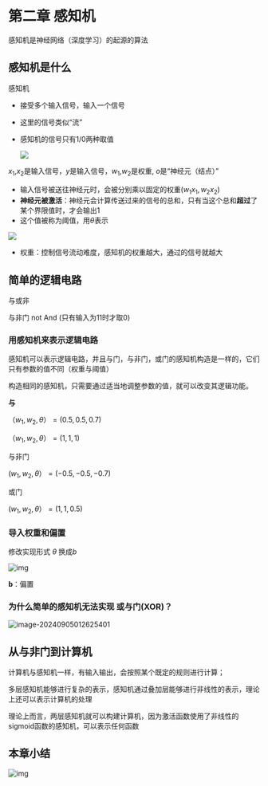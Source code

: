 # 第二章 感知机

感知机是神经网络（深度学习）的起源的算法



## 感知机是什么

感知机

- 接受多个输入信号，输入一个信号
- 这里的信号类似“流”
- 感知机的信号只有1/0两种取值

    ![](https://mypicsformarkdown.oss-cn-shanghai.aliyuncs.com/imgs/202409050004520.png)

$x_1$,$x_2$是输入信号，$y$是输入信号，$w_1$,$w_2$是权重, $o$是“神经元（结点）”

- 输入信号被送往神经元时，会被分别乘以固定的权重$(w_1x_1, w_2x_2)$
- **神经元被激活**：神经元会计算传送过来的信号的总和，只有当这个总和**超过**了某个界限值时，才会输出1
- 这个值被称为阈值，用$θ$表示



![](https://mypicsformarkdown.oss-cn-shanghai.aliyuncs.com/imgs/202409050004680.png)

- 权重：控制信号流动难度，感知机的权重越大，通过的信号就越大



## 简单的逻辑电路

与或非

与非门 not And (只有输入为11时才取0)



### 用感知机来表示逻辑电路

感知机可以表示逻辑电路，并且与门，与非门，或门的感知机构造是一样的，它们只有参数的值不同（权重与阈值）

构造相同的感知机，只需要通过适当地调整参数的值，就可以改变其逻辑功能。



**与**

$（w_1,w_2, \theta）=(0.5,0.5,0.7)$

$（w_1,w_2, \theta）=(1, 1, 1)$



与非门

$(w_1,w_2, \theta）= (-0.5,-0.5,-0.7)$



或门 

$(w_1,w_2, \theta）= (1, 1, 0.5)$



### 导入权重和偏置

修改实现形式 $\theta$ 换成$b$

![img](https://mypicsformarkdown.oss-cn-shanghai.aliyuncs.com/imgs/202409050004551.png)

**b**：偏置



### 为什么简单的感知机无法实现 或与门(XOR)？

![image-20240905012625401](https://mypicsformarkdown.oss-cn-shanghai.aliyuncs.com/imgs/202409050126508.png)



## 从与非门到计算机

计算机与感知机一样，有输入输出，会按照某个既定的规则进行计算；

多层感知机能够进行复杂的表示，感知机通过叠加层能够进行非线性的表示，理论上还可以表示计算机的处理

理论上而言，两层感知机就可以构建计算机，因为激活函数使用了非线性的sigmoid函数的感知机，可以表示任何函数



## 本章小结

![img](https://mypicsformarkdown.oss-cn-shanghai.aliyuncs.com/imgs/202409050130291.png)